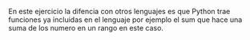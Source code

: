 En este ejercicio la difencia con otros lenguajes es que Python trae funciones ya incluidas en el lenguaje por ejemplo el sum que hace una suma de los numero en un rango en este caso.
